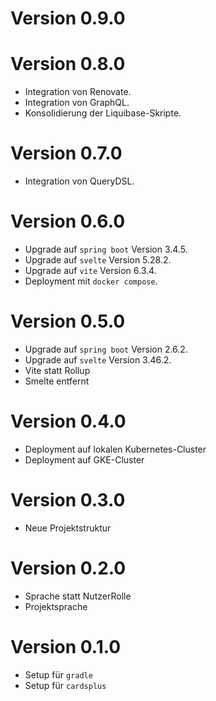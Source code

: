 # Version 0.9.0

# Version 0.8.0

* Integration von Renovate.
* Integration von GraphQL.
* Konsolidierung der Liquibase-Skripte.

# Version 0.7.0

* Integration von QueryDSL.

# Version 0.6.0

* Upgrade auf `spring boot` Version 3.4.5.
* Upgrade auf `svelte` Version 5.28.2.
* Upgrade auf `vite` Version 6.3.4.
* Deployment mit `docker compose`.

# Version 0.5.0

* Upgrade auf `spring boot` Version 2.6.2.
* Upgrade auf `svelte` Version 3.46.2.
* Vite statt Rollup
* Smelte entfernt

# Version 0.4.0

* Deployment auf lokalen Kubernetes-Cluster
* Deployment auf GKE-Cluster

# Version 0.3.0

* Neue Projektstruktur

# Version 0.2.0

* Sprache statt NutzerRolle
* Projektsprache

# Version 0.1.0

* Setup für `gradle`
* Setup für `cardsplus`
